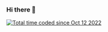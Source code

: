 ### Hi there 👋

<a href="https://wakatime.com/@a74de5a2-6029-42fc-af5a-6c68022b44ae"><img src="https://wakatime.com/badge/user/a74de5a2-6029-42fc-af5a-6c68022b44ae.svg" alt="Total time coded since Oct 12 2022" /></a>
